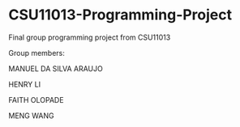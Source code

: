 # CSU11013-Programming-Project
Final group programming project from CSU11013

Group members:

MANUEL DA SILVA ARAUJO

HENRY LI

FAITH OLOPADE

MENG WANG
